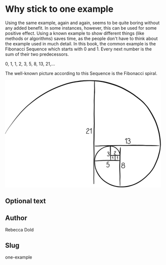 <!-- BEGIN TITLE -->
# Why stick to one example
<!-- END TITLE -->

<!-- BEGIN BODY -->
Using the same example, again and again, seems to be quite boring without any added benefit.
In some instances, however, this can be used for some positive effect. Using a known example to show different things (like methods or algorithms) saves time, as the people don't have to think about the example used in much detail.
In this book, the common example is the Fibonacci Sequence which starts with 0 and 1. Every next number is the sum of their two predecessors. 

0, 1, 1, 2, 3, 5, 8, 13, 21,... 

The well-known picture according to this Sequence is the Fibonacci spiral.
<!-- END BODY -->


![Image title](../images/image-117-why-stick-to-one-example.svg)


## Optional text
<!-- BEGIN OPTIONAL -->

<!-- END OPTIONAL -->



## Author
<!-- BEGIN AUTHOR -->
Rebecca Dold
<!-- END AUTHOR -->


## Slug
<!-- BEGIN SLUG -->
one-example
<!-- END SLUG -->
